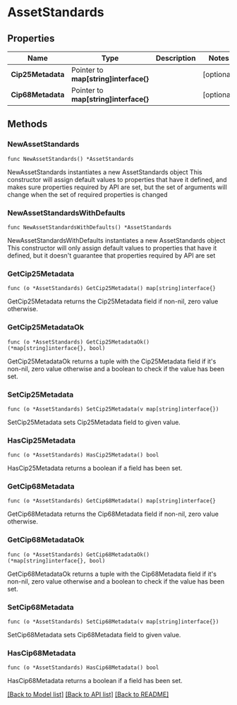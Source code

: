 # AssetStandards

## Properties

Name | Type | Description | Notes
------------ | ------------- | ------------- | -------------
**Cip25Metadata** | Pointer to **map[string]interface{}** |  | [optional] 
**Cip68Metadata** | Pointer to **map[string]interface{}** |  | [optional] 

## Methods

### NewAssetStandards

`func NewAssetStandards() *AssetStandards`

NewAssetStandards instantiates a new AssetStandards object
This constructor will assign default values to properties that have it defined,
and makes sure properties required by API are set, but the set of arguments
will change when the set of required properties is changed

### NewAssetStandardsWithDefaults

`func NewAssetStandardsWithDefaults() *AssetStandards`

NewAssetStandardsWithDefaults instantiates a new AssetStandards object
This constructor will only assign default values to properties that have it defined,
but it doesn't guarantee that properties required by API are set

### GetCip25Metadata

`func (o *AssetStandards) GetCip25Metadata() map[string]interface{}`

GetCip25Metadata returns the Cip25Metadata field if non-nil, zero value otherwise.

### GetCip25MetadataOk

`func (o *AssetStandards) GetCip25MetadataOk() (*map[string]interface{}, bool)`

GetCip25MetadataOk returns a tuple with the Cip25Metadata field if it's non-nil, zero value otherwise
and a boolean to check if the value has been set.

### SetCip25Metadata

`func (o *AssetStandards) SetCip25Metadata(v map[string]interface{})`

SetCip25Metadata sets Cip25Metadata field to given value.

### HasCip25Metadata

`func (o *AssetStandards) HasCip25Metadata() bool`

HasCip25Metadata returns a boolean if a field has been set.

### GetCip68Metadata

`func (o *AssetStandards) GetCip68Metadata() map[string]interface{}`

GetCip68Metadata returns the Cip68Metadata field if non-nil, zero value otherwise.

### GetCip68MetadataOk

`func (o *AssetStandards) GetCip68MetadataOk() (*map[string]interface{}, bool)`

GetCip68MetadataOk returns a tuple with the Cip68Metadata field if it's non-nil, zero value otherwise
and a boolean to check if the value has been set.

### SetCip68Metadata

`func (o *AssetStandards) SetCip68Metadata(v map[string]interface{})`

SetCip68Metadata sets Cip68Metadata field to given value.

### HasCip68Metadata

`func (o *AssetStandards) HasCip68Metadata() bool`

HasCip68Metadata returns a boolean if a field has been set.


[[Back to Model list]](../README.md#documentation-for-models) [[Back to API list]](../README.md#documentation-for-api-endpoints) [[Back to README]](../README.md)


